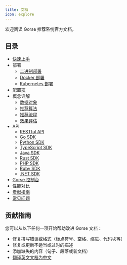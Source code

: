 ```yaml
---
title: 文档
icon: explore
---
```


欢迎阅读 Gorse 推荐系统官方文档。

## 目录

- [快速上手](quick-start.md)
- 部署
    - [二进制部署](deploy/binary.md)
    - [Docker 部署](deploy/docker.md)
    - [Kubernetes 部署](deploy/kubernetes.md)
- [配置项](config.md)
- 概念详解
    - [数据对象](concepts/data-objects.md)
    - [推荐算法](concepts/algorithms.md)
    - [推荐流程](concepts/how-it-works.md)
    - [效果评估](concepts/evaluation.md)
- API
    - [RESTful API](api/restful-api.md)
    - [Go SDK](api/go-sdk.md)
    - [Python SDK](api/python-sdk.md)
    - [TypeScript SDK](api/typescript-sdk.md)
    - [Java SDK](api/java-sdk.md)
    - [Rust SDK](api/rust-sdk.md)
    - [PHP SDK](api/php-sdk.md)
    - [Ruby SDK](api/ruby-sdk.md)
    - [.NET SDK](api/dotnet-sdk.md)
- [Gorse 控制台](gorse-dashboard.md)
- [性能对比](benchmark.md)
- [贡献指南](contribution-guide.md)
- [常见问题](faq.md)

## 贡献指南

您可以从以下任何一项开始帮助改进 Gorse 文档：

- 修复拼写错误或格式（标点符号、空格、缩进、代码块等）
- 修复或更新不适当或过时的描述
- 添加缺失的内容（句子、段落或新文档）
- [翻译英文文档为中文](https://gitlocalize.com/repo/8172/zh?utm_source=badge)
